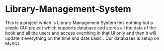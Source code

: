 # Library-Management-System

This is a project which is Library Management System this nothing but a simple GUI project which supports database and stores all the data of the book and all the users and access everthing in that UI only and then it will update it everything on the time and date basic . Our databases is setup on MySQL
